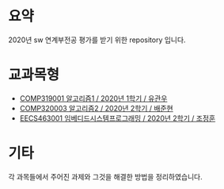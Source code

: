 # 요약

2020년 sw 연계부전공 평가를 받기 위한 repository 입니다.

# 교과목형
* [COMP319001 알고리즘1 / 2020년 1학기 / 유관우](Algorithm1.md)  
* [COMP320003 알고리즘2 / 2020년 2학기 / 배준현](Algorithm2.md)
* [EECS463001 임베디드시스템프로그래밍 / 2020년 2학기 / 조정훈](EmbeddedProgramming.md)  

# 기타
각 과목들에서  주어진 과제와 그것을 해결한 방법을 정리하였습니다.
